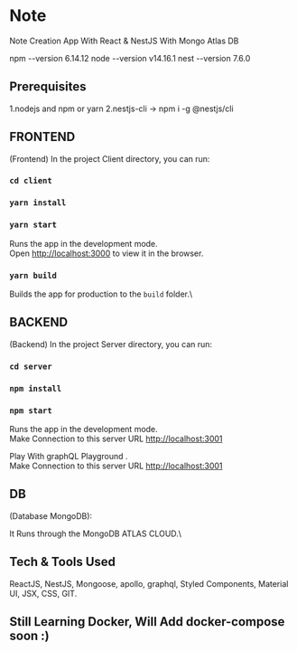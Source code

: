 # Note

Note Creation App With React & NestJS With Mongo Atlas DB

npm --version
6.14.12
node --version
v14.16.1
nest --version
7.6.0

## Prerequisites
1.nodejs and npm or yarn
2.nestjs-cli -> npm i -g @nestjs/cli


## FRONTEND

(Frontend) In the project Client directory, you can run:

### `cd client`
### `yarn install`
### `yarn start`

Runs the app in the development mode.\
Open [http://localhost:3000](http://localhost:3000) to view it in the browser.

### `yarn build`

Builds the app for production to the `build` folder.\


## BACKEND

(Backend) In the project Server directory, you can run:

### `cd server`
### `npm install`
### `npm start`

Runs the app in the development mode.\
 Make Connection to this server URL [http://localhost:3001](http://localhost:3001) 


Play With graphQL Playground .\
 Make Connection to this server URL [http://localhost:3001](http://localhost:3001) 


## DB

(Database MongoDB):

It Runs through the MongoDB ATLAS CLOUD.\

## Tech & Tools Used

ReactJS, NestJS, Mongoose, apollo,  graphql, Styled Components, Material UI, JSX, CSS, GIT.

## Still Learning Docker, Will Add docker-compose soon :) 

